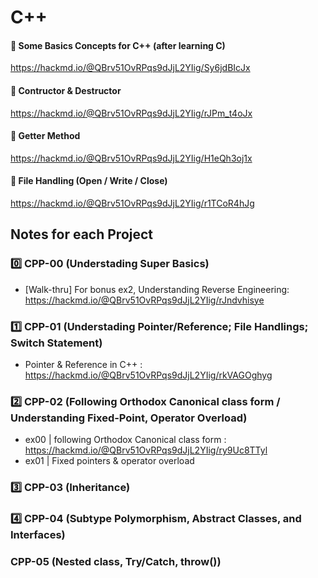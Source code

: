 # C++

#### 📌 Some Basics Concepts for C++ (after learning C)
https://hackmd.io/@QBrv51OvRPqs9dJjL2YIig/Sy6jdBIcJx

#### 📌 Contructor & Destructor
https://hackmd.io/@QBrv51OvRPqs9dJjL2YIig/rJPm_t4oJx

#### 📌 Getter Method
https://hackmd.io/@QBrv51OvRPqs9dJjL2YIig/H1eQh3oj1x

#### 📌 File Handling (Open / Write / Close)
https://hackmd.io/@QBrv51OvRPqs9dJjL2YIig/r1TCoR4hJg

## Notes for each Project

### 0️⃣ CPP-00 (Understading Super Basics)
+ [Walk-thru] For bonus ex2, Understanding Reverse Engineering:
https://hackmd.io/@QBrv51OvRPqs9dJjL2YIig/rJndvhisye

### 1️⃣ CPP-01 (Understading Pointer/Reference; File Handlings; Switch Statement)
+ Pointer & Reference in C++ : https://hackmd.io/@QBrv51OvRPqs9dJjL2YIig/rkVAGOghyg

### 2️⃣ CPP-02 (Following Orthodox Canonical class form / Understanding Fixed-Point, Operator Overload)

+ ex00 | following Orthodox Canonical class form : https://hackmd.io/@QBrv51OvRPqs9dJjL2YIig/ry9Uc8TTyl
+ ex01 | Fixed pointers & operator overload 


### 3️⃣ CPP-03 (Inheritance)

### 4️⃣ CPP-04 (Subtype Polymorphism, Abstract Classes, and Interfaces)

###  CPP-05 (Nested class, Try/Catch, throw())

